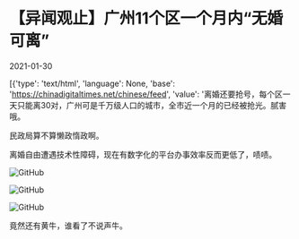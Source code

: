 # 【异闻观止】广州11个区一个月内“无婚可离”

2021-01-30

[{'type': 'text/html', 'language': None, 'base': 'https://chinadigitaltimes.net/chinese/feed', 'value': '离婚还要抢号，每个区一天只能离30对，广州可是千万级人口的城市，全市近一个月的已经被抢光。腻害哦。

民政局算不算懒政惰政啊。

离婚自由遭遇技术性障碍，现在有数字化的平台办事效率反而更低了，啧啧。

![GitHub](https://chinadigitaltimes.net/chinese/files/2021/01/post-662177-601563cc46dbb.)

![GitHub](https://chinadigitaltimes.net/chinese/files/2021/01/post-662177-601563cc6f1b0.)

![GitHub](https://chinadigitaltimes.net/chinese/files/2021/01/post-662177-601563cc92a45.)

竟然还有黄牛，谁看了不说声牛。

